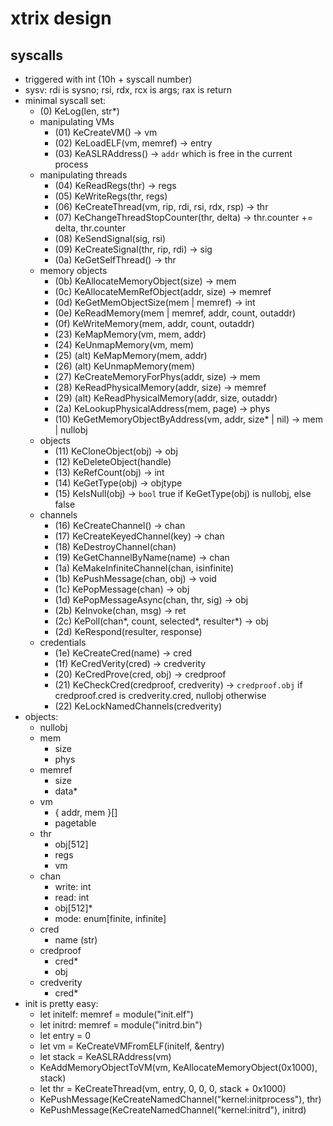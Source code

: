 # xtrix design
## syscalls
 - triggered with int (10h + syscall number)
 - sysv: rdi is sysno; rsi, rdx, rcx is args; rax is return
 - minimal syscall set:
     - (0) KeLog(len, str*)
     - manipulating VMs
         - (01) KeCreateVM() -> vm
         - (02) KeLoadELF(vm, memref) -> entry
         - (03) KeASLRAddress() -> `addr` which is free in the current process
     - manipulating threads
         - (04) KeReadRegs(thr) -> regs
         - (05) KeWriteRegs(thr, regs)
         - (06) KeCreateThread(vm, rip, rdi, rsi, rdx, rsp) -> thr
         - (07) KeChangeThreadStopCounter(thr, delta) -> thr.counter += delta, thr.counter
         - (08) KeSendSignal(sig, rsi)
         - (09) KeCreateSignal(thr, rip, rdi) -> sig
         - (0a) KeGetSelfThread() -> thr
     - memory objects
         - (0b) KeAllocateMemoryObject(size) -> mem
         - (0c) KeAllocateMemRefObject(addr, size) -> memref
         - (0d) KeGetMemObjectSize(mem | memref) -> int
         - (0e) KeReadMemory(mem | memref, addr, count, outaddr)
         - (0f) KeWriteMemory(mem, addr, count, outaddr)
         - (23) KeMapMemory(vm, mem, addr)
         - (24) KeUnmapMemory(vm, mem)
         - (25) (alt) KeMapMemory(mem, addr)
         - (26) (alt) KeUnmapMemory(mem)
         - (27) KeCreateMemoryForPhys(addr, size) -> mem
         - (28) KeReadPhysicalMemory(addr, size) -> memref
         - (29) (alt) KeReadPhysicalMemory(addr, size, outaddr)
         - (2a) KeLookupPhysicalAddress(mem, page) -> phys
         - (10) KeGetMemoryObjectByAddress(vm, addr, size* | nil) -> mem | nullobj
     - objects
         - (11) KeCloneObject(obj) -> obj
         - (12) KeDeleteObject(handle<obj>)
         - (13) KeRefCount(obj) -> int
         - (14) KeGetType(obj) -> objtype
         - (15) KeIsNull(obj) -> `bool` true if KeGetType(obj) is nullobj, else false
     - channels
         - (16) KeCreateChannel() -> chan
         - (17) KeCreateKeyedChannel(key) -> chan
         - (18) KeDestroyChannel(chan)
         - (19) KeGetChannelByName(name) -> chan
         - (1a) KeMakeInfiniteChannel(chan, isinfinite)
         - (1b) KePushMessage(chan, obj) -> void
         - (1c) KePopMessage(chan) -> obj
         - (1d) KePopMessageAsync(chan, thr, sig) -> obj
         - (2b) KeInvoke(chan, msg) -> ret
         - (2c) KePoll(chan*, count, selected*, resulter*) -> obj
         - (2d) KeRespond(resulter, response)
     - credentials
         - (1e) KeCreateCred(name) -> cred
         - (1f) KeCredVerity(cred) -> credverity
         - (20) KeCredProve(cred, obj) -> credproof
         - (21) KeCheckCred(credproof, credverity) -> `credproof.obj` if credproof.cred is credverity.cred, nullobj otherwise
         - (22) KeLockNamedChannels(credverity)
 - objects:
     - nullobj
     - mem
         - size
         - phys
     - memref
         - size
         - data*
     - vm
         - { addr, mem }[]
         - pagetable
     - thr
         - obj[512]
         - regs
         - vm
     - chan
         - write: int
         - read: int
         - obj[512]*
         - mode: enum[finite, infinite]
     - cred
         - name (str)
     - credproof
         - cred*
         - obj
     - credverity
         - cred*
 - init is pretty easy:
     - let initelf: memref = module("init.elf")
     - let initrd: memref = module("initrd.bin")
     - let entry = 0
     - let vm = KeCreateVMFromELF(initelf, &entry)
     - let stack = KeASLRAddress(vm)
     - KeAddMemoryObjectToVM(vm, KeAllocateMemoryObject(0x1000), stack)
     - let thr = KeCreateThread(vm, entry, 0, 0, 0, stack + 0x1000)
     - KePushMessage(KeCreateNamedChannel("kernel:initprocess"), thr)
     - KePushMessage(KeCreateNamedChannel("kernel:initrd"), initrd)
